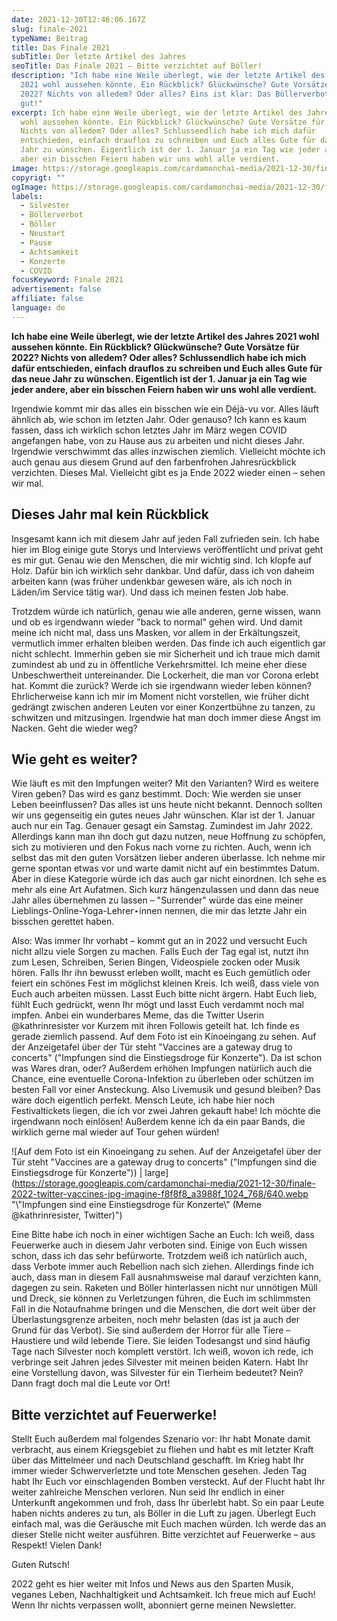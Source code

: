 ```yaml
---
date: 2021-12-30T12:46:06.167Z
slug: finale-2021
typeName: Beitrag
title: Das Finale 2021
subTitle: Der letzte Artikel des Jahres
seoTitle: Das Finale 2021 – Bitte verzichtet auf Böller!
description: "Ich habe eine Weile überlegt, wie der letzte Artikel des Jahres
  2021 wohl aussehen könnte. Ein Rückblick? Glückwünsche? Gute Vorsätze für
  2022? Nichts von alledem? Oder alles? Eins ist klar: Das Böllerverbot ist
  gut!"
excerpt: Ich habe eine Weile überlegt, wie der letzte Artikel des Jahres 2021
  wohl aussehen könnte. Ein Rückblick? Glückwünsche? Gute Vorsätze für 2022?
  Nichts von alledem? Oder alles? Schlussendlich habe ich mich dafür
  entschieden, einfach drauflos zu schreiben und Euch alles Gute für das neue
  Jahr zu wünschen. Eigentlich ist der 1. Januar ja ein Tag wie jeder andere,
  aber ein bisschen Feiern haben wir uns wohl alle verdient.
image: https://storage.googleapis.com/cardamonchai-media/2021-12-30/finale-2021-jpg-imagine-a8a8a8_88867c_1024_768/640.webp
copyrigt: ""
ogImage: https://storage.googleapis.com/cardamonchai-media/2021-12-30/finale-2021-fb-png-imagine-a8a8a8_7e7c75_1200_628/640.webp
labels:
  - Silvester
  - Böllerverbot
  - Böller
  - Neustart
  - Pause
  - Achtsamkeit
  - Konzerte
  - COVID
focusKeyword: Finale 2021
advertisement: false
affiliate: false
language: de
---
```

**Ich habe eine Weile überlegt, wie der letzte Artikel des Jahres 2021 wohl aussehen könnte. Ein Rückblick? Glückwünsche? Gute Vorsätze für 2022? Nichts von alledem? Oder alles? Schlussendlich habe ich mich dafür entschieden, einfach drauflos zu schreiben und Euch alles Gute für das neue Jahr zu wünschen. Eigentlich ist der 1. Januar ja ein Tag wie jeder andere, aber ein bisschen Feiern haben wir uns wohl alle verdient.**

Irgendwie kommt mir das alles ein bisschen wie ein Déjà-vu vor. Alles läuft ähnlich ab, wie schon im letzten Jahr. Oder genauso? Ich kann es kaum fassen, dass ich wirklich schon letztes Jahr im März wegen COVID angefangen habe, von zu Hause aus zu arbeiten und nicht dieses Jahr. Irgendwie verschwimmt das alles inzwischen ziemlich. Vielleicht möchte ich auch genau aus diesem Grund auf den farbenfrohen Jahresrückblick verzichten. Dieses Mal. Vielleicht gibt es ja Ende 2022 wieder einen – sehen wir mal.

## Dieses Jahr mal kein Rückblick

Insgesamt kann ich mit diesem Jahr auf jeden Fall zufrieden sein. Ich habe hier im Blog einige gute Storys und Interviews veröffentlicht und privat geht es mir gut. Genau wie den Menschen, die mir wichtig sind. Ich klopfe auf Holz. Dafür bin ich wirklich sehr dankbar. Und dafür, dass ich von daheim arbeiten kann (was früher undenkbar gewesen wäre, als ich noch in Läden/im Service tätig war). Und dass ich meinen festen Job habe.

Trotzdem würde ich natürlich, genau wie alle anderen, gerne wissen, wann und ob es irgendwann wieder "back to normal" gehen wird. Und damit meine ich nicht mal, dass uns Masken, vor allem in der Erkältungszeit, vermutlich immer erhalten bleiben werden. Das finde ich auch eigentlich gar nicht schlecht. Immerhin geben sie mir Sicherheit und ich traue mich damit zumindest ab und zu in öffentliche Verkehrsmittel. Ich meine eher diese Unbeschwertheit untereinander. Die Lockerheit, die man vor Corona erlebt hat. Kommt die zurück? Werde ich sie irgendwann wieder leben können? Ehrlicherweise kann ich mir im Moment nicht vorstellen, wie früher dicht gedrängt zwischen anderen Leuten vor einer Konzertbühne zu tanzen, zu schwitzen und mitzusingen. Irgendwie hat man doch immer diese Angst im Nacken. Geht die wieder weg?

## Wie geht es weiter?

Wie läuft es mit den Impfungen weiter? Mit den Varianten? Wird es weitere Viren geben? Das wird es ganz bestimmt. Doch: Wie werden sie unser Leben beeinflussen? Das alles ist uns heute nicht bekannt. Dennoch sollten wir uns gegenseitig ein gutes neues Jahr wünschen. Klar ist der 1. Januar auch nur ein Tag. Genauer gesagt ein Samstag. Zumindest im Jahr 2022. Allerdings kann man ihn doch gut dazu nutzen, neue Hoffnung zu schöpfen, sich zu motivieren und den Fokus nach vorne zu richten. Auch, wenn ich selbst das mit den guten Vorsätzen lieber anderen überlasse. Ich nehme mir gerne spontan etwas vor und warte damit nicht auf ein bestimmtes Datum. Aber in diese Kategorie würde ich das auch gar nicht einordnen. Ich sehe es mehr als eine Art Aufatmen. Sich kurz hängenzulassen und dann das neue Jahr alles übernehmen zu lassen – "Surrender" würde das eine meiner Lieblings-Online-Yoga-Lehrer⋆innen nennen, die mir das letzte Jahr ein bisschen gerettet haben.

Also: Was immer Ihr vorhabt – kommt gut an in 2022 und versucht Euch nicht allzu viele Sorgen zu machen. Falls Euch der Tag egal ist, nutzt ihn zum Lesen, Schreiben, Serien Bingen, Videospiele zocken oder Musik hören. Falls Ihr ihn bewusst erleben wollt, macht es Euch gemütlich oder feiert ein schönes Fest im möglichst kleinen Kreis. Ich weiß, dass viele von Euch auch arbeiten müssen. Lasst Euch bitte nicht ärgern. Habt Euch lieb, fühlt Euch gedrückt, wenn Ihr mögt und lasst Euch verdammt noch mal impfen. Anbei ein wunderbares Meme, das die Twitter Userin @kathrinresister vor Kurzem mit ihren Followis geteilt hat. Ich finde es gerade ziemlich passend. Auf dem Foto ist ein Kinoeingang zu sehen. Auf der Anzeigetafel über der Tür steht "Vaccines are a gateway drug to concerts" ("Impfungen sind die Einstiegsdroge für Konzerte"). Da ist schon was Wares dran, oder? Außerdem erhöhen Impfungen natürlich auch die Chance, eine eventuelle Corona-Infektion zu überleben oder schützen im besten Fall vor einer Ansteckung. Also Livemusik und gesund bleiben? Das wäre doch eigentlich perfekt. Mensch Leute, ich habe hier noch Festivaltickets liegen, die ich vor zwei Jahren gekauft habe! Ich möchte die irgendwann noch einlösen! Außerdem kenne ich da ein paar Bands, die wirklich gerne mal wieder auf Tour gehen würden!

![Auf dem Foto ist ein Kinoeingang zu sehen. Auf der Anzeigetafel über der Tür steht "Vaccines are a gateway drug to concerts" ("Impfungen sind die Einstiegsdroge für Konzerte")) | large](https://storage.googleapis.com/cardamonchai-media/2021-12-30/finale-2022-twitter-vaccines-jpg-imagine-f8f8f8_a3988f_1024_768/640.webp "\\"Impfungen sind eine Einstiegsdroge für Konzerte\\" (Meme @kathrinresister, Twitter)")

Eine Bitte habe ich noch in einer wichtigen Sache an Euch: Ich weiß, dass Feuerwerke auch in diesem Jahr verboten sind. Einige von Euch wissen schon, dass ich das sehr befürworte. Trotzdem weiß ich natürlich auch, dass Verbote immer auch Rebellion nach sich ziehen. Allerdings finde ich auch, dass man in diesem Fall ausnahmsweise mal darauf verzichten kann, dagegen zu sein. Raketen und Böller hinterlassen nicht nur unnötigen Müll und Dreck, sie können zu Verletzungen führen, die Euch im schlimmsten Fall in die Notaufnahme bringen und die Menschen, die dort weit über der Überlastungsgrenze arbeiten, noch mehr belasten (das ist ja auch der Grund für das Verbot). Sie sind außerdem der Horror für alle Tiere – Haustiere und wild lebende Tiere. Sie leiden Todesangst und sind häufig Tage nach Silvester noch komplett verstört. Ich weiß, wovon ich rede, ich verbringe seit Jahren jedes Silvester mit meinen beiden Katern. Habt Ihr eine Vorstellung davon, was Silvester für ein Tierheim bedeutet? Nein? Dann fragt doch mal die Leute vor Ort!

## Bitte verzichtet auf Feuerwerke!

Stellt Euch außerdem mal folgendes Szenario vor: Ihr habt Monate damit verbracht, aus einem Kriegsgebiet zu fliehen und habt es mit letzter Kraft über das Mittelmeer und nach Deutschland geschafft. Im Krieg habt Ihr immer wieder Schwerverletzte und tote Menschen gesehen. Jeden Tag habt Ihr Euch vor einschlagenden Bomben versteckt. Auf der Flucht habt Ihr weiter zahlreiche Menschen verloren. Nun seid Ihr endlich in einer Unterkunft angekommen und froh, dass Ihr überlebt habt. So ein paar Leute haben nichts anderes zu tun, als Böller in die Luft zu jagen. Überlegt Euch einfach mal, was die Geräusche mit Euch machen würden. Ich werde das an dieser Stelle nicht weiter ausführen. Bitte verzichtet auf Feuerwerke – aus Respekt! Vielen Dank!

Guten Rutsch!

2022 geht es hier weiter mit Infos und News aus den Sparten Musik, veganes Leben, Nachhaltigkeit und Achtsamkeit. Ich freue mich auf Euch! Wenn Ihr nichts verpassen wollt, abonniert gerne meinen Newsletter.